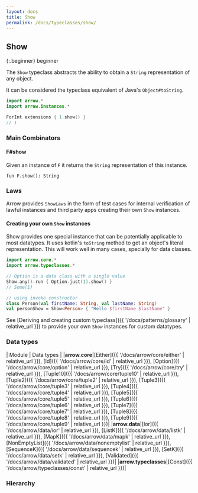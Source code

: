 ```yaml
---
layout: docs
title: Show
permalink: /docs/typeclasses/show/
---
```


## Show

{:.beginner}
beginner

The `Show` typeclass abstracts the ability to obtain a `String` representation of any object.

It can be considered the typeclass equivalent of Java's `Object#toString`.

```kotlin
import arrow.*
import arrow.instances.*

ForInt extensions { 1.show() }
// 1
```

### Main Combinators

#### F#show

Given an instance of `F` it returns the `String` representation of this instance.

`fun F.show(): String`

### Laws

Arrow provides `ShowLaws` in the form of test cases for internal verification of lawful instances and third party apps creating their own `Show` instances.

#### Creating your own `Show` instances

Show provides one special instance that can be potentially applicable to most datatypes.
It uses kotlin's `toString` method to get an object's literal representation.
This will work well in many cases, specially for data classes.

```kotlin
import arrow.core.*
import arrow.typeclasses.*

// Option is a data class with a single value
Show.any().run { Option.just(1).show() }
// Some(1)
```

```kotlin
// using invoke constructor
class Person(val firstName: String, val lastName: String)
val personShow = Show<Person> { "Hello $firstName $lastName" }
```

See [Deriving and creating custom typeclass]({{ '/docs/patterns/glossary' | relative_url }}) to provide your own `Show` instances for custom datatypes.


### Data types

| Module | Data types |
|__arrow.core__|[Either]({{ '/docs/arrow/core/either' | relative_url }}), [Id]({{ '/docs/arrow/core/id' | relative_url }}), [Option]({{ '/docs/arrow/core/option' | relative_url }}), [Try]({{ '/docs/arrow/core/try' | relative_url }}), [Tuple10]({{ '/docs/arrow/core/tuple10' | relative_url }}), [Tuple2]({{ '/docs/arrow/core/tuple2' | relative_url }}), [Tuple3]({{ '/docs/arrow/core/tuple3' | relative_url }}), [Tuple4]({{ '/docs/arrow/core/tuple4' | relative_url }}), [Tuple5]({{ '/docs/arrow/core/tuple5' | relative_url }}), [Tuple6]({{ '/docs/arrow/core/tuple6' | relative_url }}), [Tuple7]({{ '/docs/arrow/core/tuple7' | relative_url }}), [Tuple8]({{ '/docs/arrow/core/tuple8' | relative_url }}), [Tuple9]({{ '/docs/arrow/core/tuple9' | relative_url }})|
|__arrow.data__|[Ior]({{ '/docs/arrow/data/ior' | relative_url }}), [ListK]({{ '/docs/arrow/data/listk' | relative_url }}), [MapK]({{ '/docs/arrow/data/mapk' | relative_url }}), [NonEmptyList]({{ '/docs/arrow/data/nonemptylist' | relative_url }}), [SequenceK]({{ '/docs/arrow/data/sequencek' | relative_url }}), [SetK]({{ '/docs/arrow/data/setk' | relative_url }}), [Validated]({{ '/docs/arrow/data/validated' | relative_url }})|
|__arrow.typeclasses__|[Const]({{ '/docs/arrow/typeclasses/const' | relative_url }})|

### Hierarchy

<canvas id="hierarchy-diagram"></canvas>
<script>
  drawNomNomlDiagram('hierarchy-diagram', 'diagram.nomnol')
</script>

